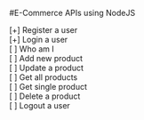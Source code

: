 #E-Commerce APIs using NodeJS

[+] Register a user <br>
[+] Login a user <br>
[ ] Who am I  <br>
[ ] Add new product <br>
[ ] Update a product <br>
[ ] Get all products <br>
[ ] Get single product <br>
[ ] Delete a product <br>
[ ] Logout a user <br>